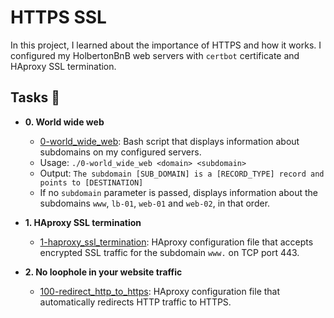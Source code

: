 # HTTPS SSL

In this project, I learned about the importance of HTTPS and how it works. I
configured my HolbertonBnB web servers with `certbot` certificate and HAproxy
SSL termination.

## Tasks :page_with_curl:

- **0. World wide web**

  - [0-world_wide_web](./0-world_wide_web): Bash script that displays
    information about subdomains on my configured servers.
  - Usage: `./0-world_wide_web <domain> <subdomain>`
  - Output: `The subdomain [SUB_DOMAIN] is a [RECORD_TYPE] record and
points to [DESTINATION]`
  - If no `subdomain` parameter is passed, displays information about the
    subdomains `www`, `lb-01`, `web-01` and `web-02`, in that order.

- **1. HAproxy SSL termination**

  - [1-haproxy_ssl_termination](./1-haproxy_ssl_termination): HAproxy
    configuration file that accepts encrypted SSL traffic for the subdomain
    `www.` on TCP port 443.

- **2. No loophole in your website traffic**
  - [100-redirect_http_to_https](./100-redirect_http_to_https): HAproxy
    configuration file that automatically redirects HTTP traffic to HTTPS.
